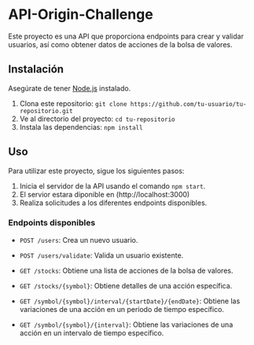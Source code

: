# API-Origin-Challenge

Este proyecto es una API que proporciona endpoints para crear y validar usuarios, así como obtener datos de acciones de la bolsa de valores.

## Instalación

Asegúrate de tener [Node.js](https://nodejs.org) instalado.

1. Clona este repositorio: `git clone https://github.com/tu-usuario/tu-repositorio.git`
2. Ve al directorio del proyecto: `cd tu-repositorio`
3. Instala las dependencias: `npm install`

## Uso

Para utilizar este proyecto, sigue los siguientes pasos:

1. Inicia el servidor de la API usando el comando `npm start`.
2. El servior estara diponible en (http://localhost:3000)
3. Realiza solicitudes a los diferentes endpoints disponibles.

### Endpoints disponibles

- `POST /users`: Crea un nuevo usuario.
- `POST /users/validate`: Valida un usuario existente.

- `GET /stocks`: Obtiene una lista de acciones de la bolsa de valores.
- `GET /stocks/{symbol}`: Obtiene detalles de una acción específica.
- `GET /symbol/{symbol}/interval/{startDate}/{endDate}`: Obtiene las variaciones de una acción en un período de tiempo específico.
- `GET /symbol/{symbol}/{interval}`: Obtiene las variaciones de una acción en un intervalo de tiempo específico.




